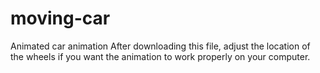 # moving-car
Animated car animation
After downloading this file, adjust the location of the wheels if you want the animation to work properly on your computer.
